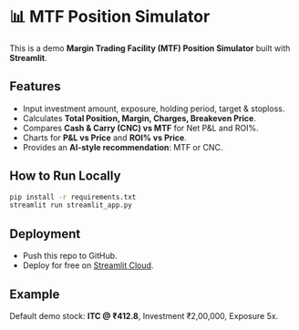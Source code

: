 
# 📊 MTF Position Simulator

This is a demo **Margin Trading Facility (MTF) Position Simulator** built with **Streamlit**.

## Features
- Input investment amount, exposure, holding period, target & stoploss.
- Calculates **Total Position, Margin, Charges, Breakeven Price**.
- Compares **Cash & Carry (CNC) vs MTF** for Net P&L and ROI%.
- Charts for **P&L vs Price** and **ROI% vs Price**.
- Provides an **AI-style recommendation**: MTF or CNC.

## How to Run Locally
```bash
pip install -r requirements.txt
streamlit run streamlit_app.py
```

## Deployment
- Push this repo to GitHub.
- Deploy for free on [Streamlit Cloud](https://streamlit.io/cloud).

## Example
Default demo stock: **ITC @ ₹412.8**, Investment ₹2,00,000, Exposure 5x.
